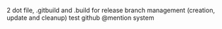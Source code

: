 2 dot file, .gitbuild and .build for release branch management (creation, update and cleanup)
test github @mention system
